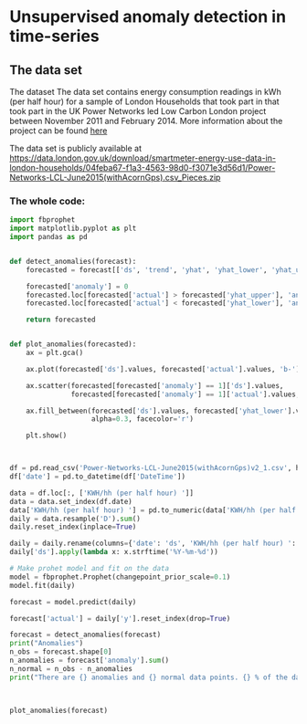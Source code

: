 # Unsupervised anomaly detection in time-series

## The data set

The dataset
The data set contains  energy consumption readings in kWh (per half hour) for a sample of London Households that took part in that took part in the
UK Power Networks led Low Carbon London project between November 2011 and February 2014. More information about the project can be found
 [here](https://data.london.gov.uk/dataset/smartmeter-energy-use-data-in-london-households?resource=3527bf39-d93e-4071-8451-df2ade1ea4f2)

The data set is publicly available at https://data.london.gov.uk/download/smartmeter-energy-use-data-in-london-households/04feba67-f1a3-4563-98d0-f3071e3d56d1/Power-Networks-LCL-June2015(withAcornGps).csv_Pieces.zip



### The whole code:
```python
import fbprophet
import matplotlib.pyplot as plt
import pandas as pd


def detect_anomalies(forecast):
    forecasted = forecast[['ds', 'trend', 'yhat', 'yhat_lower', 'yhat_upper', 'actual']].copy()

    forecasted['anomaly'] = 0
    forecasted.loc[forecasted['actual'] > forecasted['yhat_upper'], 'anomaly'] = 1
    forecasted.loc[forecasted['actual'] < forecasted['yhat_lower'], 'anomaly'] = 1

    return forecasted


def plot_anomalies(forecasted):
    ax = plt.gca()

    ax.plot(forecasted['ds'].values, forecasted['actual'].values, 'b-')

    ax.scatter(forecasted[forecasted['anomaly'] == 1]['ds'].values,
               forecasted[forecasted['anomaly'] == 1]['actual'].values, color='red')

    ax.fill_between(forecasted['ds'].values, forecasted['yhat_lower'].values, forecasted['yhat_upper'].values,
                    alpha=0.3, facecolor='r')

    plt.show()



df = pd.read_csv('Power-Networks-LCL-June2015(withAcornGps)v2_1.csv', header=0)
df['date'] = pd.to_datetime(df['DateTime'])

data = df.loc[:, ['KWH/hh (per half hour) ']]
data = data.set_index(df.date)
data['KWH/hh (per half hour) '] = pd.to_numeric(data['KWH/hh (per half hour) '], downcast='float', errors='coerce')
daily = data.resample('D').sum()
daily.reset_index(inplace=True)

daily = daily.rename(columns={'date': 'ds', 'KWH/hh (per half hour) ': 'y'})
daily['ds'].apply(lambda x: x.strftime('%Y-%m-%d'))

# Make prohet model and fit on the data
model = fbprophet.Prophet(changepoint_prior_scale=0.1)
model.fit(daily)

forecast = model.predict(daily)

forecast['actual'] = daily['y'].reset_index(drop=True)

forecast = detect_anomalies(forecast)
print("Anomalies")
n_obs = forecast.shape[0]
n_anomalies = forecast['anomaly'].sum()
n_normal = n_obs - n_anomalies
print("There are {} anomalies and {} normal data points. {} % of the data points are anomalies.".format(n_anomalies,
                                                                                                        n_normal,
                                                                                                        int((n_anomalies / n_normal) * 100)))

plot_anomalies(forecast)

```
